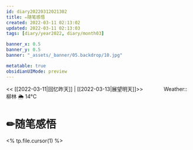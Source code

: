 ```yaml
---
id: diary20220312021302
title: ✏随笔感悟
created: 2022-03-11 02:13:02
updated: 2022-03-11 02:13:03
tags: [diary/year2022, diary/month03]

banner_x: 0.5
banner_y: 0.5
banner: "_assets/_banner/05.backdrop/10.jpg"

metatable: true
obsidianUIMode: preview
---
```


<< [[2022-03-11|回忆昨天]] | [[2022-03-13|展望明天]]>>　　　　Weather::柳林 🌦   14°C

# ✏随笔感悟

<% tp.file.cursor(1) %>
